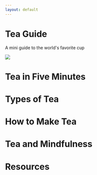 ```yaml
---
layout: default
---
```


<div class="cover">
  <div class="container">
    <h1 id="tea_guide">Tea Guide</h1>
    <p class="lead">A mini guide to the world's favorite cup</p>
    <img src="{{ site.baseurl }}/img/samovar.jpg">
  </div>
</div>

<div class="table-of-contents">
  <h1 id="tea_in_five_minutes">Tea in Five Minutes</h1>
  
  <h1 id="types_of_tea">Types of Tea</h1>
  
  <h1 id="how_to_make_tea">How to Make Tea</h1>
  
  <h1 id="tea_and_mindfulness">Tea and Mindfulness</h1>
  
  <h1 id="resources">Resources</h1>
</div>
